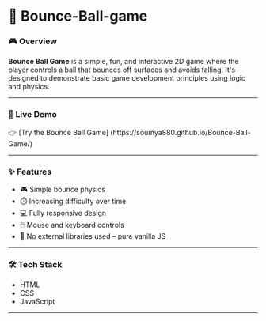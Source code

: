 <h1> ﻿🔴 Bounce-Ball-game </h1>
 
<h3> 🎮 Overview </h3>
<b>Bounce Ball Game</b> is a simple, fun, and interactive 2D game where the player controls a ball that bounces off surfaces and avoids falling. It's designed to demonstrate basic game development principles using logic and physics.

-----
<h3> 🚀 Live Demo </h3>
👉 [Try the Bounce Ball Game] (https://soumya880.github.io/Bounce-Ball-Game/)

-----
### ✨ Features
- 🎮 Simple bounce physics
- ⏱️ Increasing difficulty over time
- 💻 Fully responsive design
- 🖱️ Mouse and keyboard controls
- 🚫 No external libraries used – pure vanilla JS

---

### 🛠️ Tech Stack
- HTML
- CSS
- JavaScript

---
